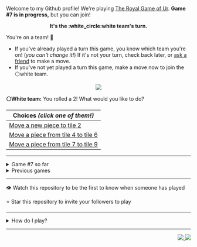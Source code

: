 Welcome to my Github profile!
We're playing
[The Royal Game of Ur](https://en.wikipedia.org/wiki/Royal_Game_of_Ur).
**Game #7 is in progress,** but you can join!

<p align="center">
  <b>It's the
  :white_circle:white
  team's turn.</b>
</p>

You're on a team! :wave:

* If you've already played a turn this game, you know which team you're on!
(_you can't change it!_)
If it's not your turn, check back later, or
[ask a
friend](https://twitter.com/share?text=I'm+playing+The+Royal+Game+of+Ur+on+a+GitHub+profile.+Take+your+turn+at+https://github.com/rossjrw/rossjrw+%23RoyalGameOfUr+%23github)
to make a move.
* If you've not yet played a turn this game, make a move now to join the
:white_circle:white
team.

<p align="center"><img src="https://raw.githubusercontent.com/rossjrw/rossjrw/play/games/current/board.1130.svg"></p>

  **:white_circle:White team:**
  You rolled a 2!
What would you like to do?

| Choices *(click one of them!)* |
| --- |
  | [Move a new piece to tile 2    ](https://github.com/rossjrw/rossjrw/issues/new?title=ur-move-2%400-0&amp;body=Press+Submit%21+You+don%27t+need+to+edit+this+text+or+do+anything+else.%0D%0A%0D%0ABe+aware+that+your+move+can+take+a+minute+or+two+to+process.) |
  | [Move a piece from tile 4 to tile 6    ](https://github.com/rossjrw/rossjrw/issues/new?title=ur-move-2%404-0&amp;body=Press+Submit%21+You+don%27t+need+to+edit+this+text+or+do+anything+else.%0D%0A%0D%0ABe+aware+that+your+move+can+take+a+minute+or+two+to+process.) |
  | [Move a piece from tile 7 to tile 9    ](https://github.com/rossjrw/rossjrw/issues/new?title=ur-move-2%407-0&amp;body=Press+Submit%21+You+don%27t+need+to+edit+this+text+or+do+anything+else.%0D%0A%0D%0ABe+aware+that+your+move+can+take+a+minute+or+two+to+process.) |

-----

<details><summary>Game #7 so far</summary>

## Who's on each team?

<table>
    <thead>
      <tr><th colspan=2>Players in this game</th></tr>
    </thead>
    <tbody>
      <tr>
        <td align="right"><b>Black team</b> :black_circle:</td>
        <td>:white_circle: <b> White team</b></td>
      </tr>
      <tr align="center">
        <td><b><a href="https://github.com/PkmnQ">@PkmnQ</a></b> (13)<br><b><a href="https://github.com/kallyas">@kallyas</a></b> (11)<br><b><a href="https://github.com/Tijil2111">@Tijil2111</a></b> (3)<br><b><a href="https://github.com/shpatrickguo">@shpatrickguo</a></b> (3)<br><b><a href="https://github.com/Byron-Inc">@Byron-Inc</a></b> (2)<br><b><a href="https://github.com/homemadestea58">@homemadestea58</a></b> (2)<br><b><a href="https://github.com/jash-desai">@jash-desai</a></b> (2)<br><b><a href="https://github.com/jah-edw">@jah-edw</a></b> (2)<br><b><a href="https://github.com/AyushShahh">@AyushShahh</a></b> (2)<br><b><a href="https://github.com/realicraft">@realicraft</a></b> (1)<br><b><a href="https://github.com/teharsingh">@teharsingh</a></b> (1)<br><b><a href="https://github.com/bloedboemmel">@bloedboemmel</a></b> (1)<br><b><a href="https://github.com/Tr1angular">@Tr1angular</a></b> (1)<br><b><a href="https://github.com/LuciFR1809">@LuciFR1809</a></b> (1)<br><b><a href="https://github.com/akshat-jjain">@akshat-jjain</a></b> (1)<br><b><a href="https://github.com/DM3G4">@DM3G4</a></b> (1)<br><b><a href="https://github.com/hhej">@hhej</a></b> (1)<br><b><a href="https://github.com/devmount">@devmount</a></b> (1)<br><b><a href="https://github.com/aa2006">@aa2006</a></b> (1)<br><b><a href="https://github.com/iamstan13y">@iamstan13y</a></b> (1)</td>
        <td><b><a href="https://github.com/tb148">@tb148</a></b> (37)<br><b><a href="https://github.com/1ethanhansen">@1ethanhansen</a></b> (7)<br><b><a href="https://github.com/rossjrw">@rossjrw</a></b> (2)<br><b><a href="https://github.com/abhishek-singh77">@abhishek-singh77</a></b> (1)<br><b><a href="https://github.com/cadox8">@cadox8</a></b> (1)</td>
      </tr>
    </tbody>
  </table>

## What's happened so far?

| Time | Turn | Event | Issue | Board |
| :---: | :---: | :--- | :---: | :---: |
  | 17th Jul 2021 00:17 | **0** | :white_circle: **[@1ethanhansen](https://github.com/1ethanhansen)** started a new game | [#1025](https://github.com/rossjrw/rossjrw/issues/1025) |  |
  | 17th Jul 2021 00:18 | **1** | :white_circle: **[@1ethanhansen](https://github.com/1ethanhansen)** moved a white piece onto the board to position 1    | [#1026](https://github.com/rossjrw/rossjrw/issues/1026) | [link](https://raw.githubusercontent.com/rossjrw/rossjrw/a2c11063a277bdce8cfa6d193f46ea50861c4d1d/games/current/board.1026.svg) |
  | 17th Jul 2021 00:18 | **2** | :black_circle:  The black team rolled a 0 and their turn was automatically passed | [#1026](https://github.com/rossjrw/rossjrw/issues/1026) | [link](https://raw.githubusercontent.com/rossjrw/rossjrw/11ee80b710ada31deff86dd61b2986f317bdb700/games/current/board.1026.svg) |
  | 17th Jul 2021 00:19 | **3** | :white_circle: **[@1ethanhansen](https://github.com/1ethanhansen)** moved a white piece from position 1 to position 3    | [#1027](https://github.com/rossjrw/rossjrw/issues/1027) |  |
  | 17th Jul 2021 00:31 | **4** | :black_circle: **[@realicraft](https://github.com/realicraft)** moved a black piece onto the board to position 2    | [#1028](https://github.com/rossjrw/rossjrw/issues/1028) | [link](https://raw.githubusercontent.com/rossjrw/rossjrw/4cad9c3a688b19f0ba6363cde476bc8f6462744e/games/current/board.1028.svg) |
  | 17th Jul 2021 00:31 | **5** | :white_circle:  The white team rolled a 0 and their turn was automatically passed | [#1028](https://github.com/rossjrw/rossjrw/issues/1028) | [link](https://raw.githubusercontent.com/rossjrw/rossjrw/ca61406d388d3b2dd8e70fae47d6715169662569/games/current/board.1028.svg) |
  | 17th Jul 2021 01:18 | **6** | :black_circle: **[@Byron-Inc](https://github.com/Byron-Inc)** moved a black piece onto the board to position 3    | [#1029](https://github.com/rossjrw/rossjrw/issues/1029) | [link](https://raw.githubusercontent.com/rossjrw/rossjrw/e7e6f1d50d55471be7a61a84ff12430707c25530/games/current/board.1029.svg) |
  | 19th Jul 2021 23:32 | **7** | :white_circle: **[@1ethanhansen](https://github.com/1ethanhansen)** moved a white piece onto the board to position 2    | [#1030](https://github.com/rossjrw/rossjrw/issues/1030) | [link](https://raw.githubusercontent.com/rossjrw/rossjrw/69030277c9ed703773bdafcfe616cb4ac82aec34/games/current/board.1030.svg) |
  | 21st Jul 2021 00:22 | **8** | :black_circle: **[@teharsingh](https://github.com/teharsingh)** moved a black piece from position 2 to position 4  — claimed a rosette :rosette:  | [#1031](https://github.com/rossjrw/rossjrw/issues/1031) | [link](https://raw.githubusercontent.com/rossjrw/rossjrw/687a22f2f5b607ac729ce23b4df35ad18b6e743f/games/current/board.1031.svg) |
  | 21st Jul 2021 11:12 | **9** | :black_circle: **[@Byron-Inc](https://github.com/Byron-Inc)** moved a black piece from position 4 to position 8  — claimed a rosette :rosette:  | [#1033](https://github.com/rossjrw/rossjrw/issues/1033) | [link](https://raw.githubusercontent.com/rossjrw/rossjrw/ed0902edf531498c74b6e872e987b90f788a8043/games/current/board.1033.svg) |
  | 21st Jul 2021 11:56 | **10** | :black_circle: **[@PkmnQ](https://github.com/PkmnQ)** moved a black piece from position 8 to position 10    | [#1034](https://github.com/rossjrw/rossjrw/issues/1034) | [link](https://raw.githubusercontent.com/rossjrw/rossjrw/09d87fe862a3eaeb98f5a9b8d9be9021b220d9b1/games/current/board.1034.svg) |
  | 22nd Jul 2021 00:36 | **11** | :white_circle: **[@tb148](https://github.com/tb148)** moved a white piece from position 3 to position 6    | [#1035](https://github.com/rossjrw/rossjrw/issues/1035) | [link](https://raw.githubusercontent.com/rossjrw/rossjrw/e1ca22e68e54e83f9bc064b4e98323865ac8e9c0/games/current/board.1035.svg) |
  | 22nd Jul 2021 05:44 | **12** | :black_circle: **[@PkmnQ](https://github.com/PkmnQ)** moved a black piece from position 3 to position 6 — captured a white piece :crossed_swords:   | [#1036](https://github.com/rossjrw/rossjrw/issues/1036) |  |
  | 22nd Jul 2021 07:35 | **13** | :white_circle: **[@tb148](https://github.com/tb148)** moved a white piece onto the board to position 3    | [#1037](https://github.com/rossjrw/rossjrw/issues/1037) | [link](https://raw.githubusercontent.com/rossjrw/rossjrw/38078a5f6cf8f21719cbe593a28372a148edce47/games/current/board.1037.svg) |
  | 22nd Jul 2021 07:35 | **14** | :black_circle:  The black team rolled a 0 and their turn was automatically passed | [#1037](https://github.com/rossjrw/rossjrw/issues/1037) | [link](https://raw.githubusercontent.com/rossjrw/rossjrw/03a36dd19208b5e6d4d0c17283542a5b35716dfd/games/current/board.1037.svg) |
  | 22nd Jul 2021 07:38 | **15** | :white_circle: **[@tb148](https://github.com/tb148)** moved a white piece from position 3 to position 6 — captured a black piece :crossed_swords:   | [#1038](https://github.com/rossjrw/rossjrw/issues/1038) | [link](https://raw.githubusercontent.com/rossjrw/rossjrw/3fe64f6fec3d5402f5d57539696f8936b77a14d6/games/current/board.1038.svg) |
  | 22nd Jul 2021 09:25 | **16** | :black_circle: **[@homemadestea58](https://github.com/homemadestea58)** moved a black piece onto the board to position 3    | [#1039](https://github.com/rossjrw/rossjrw/issues/1039) | [link](https://raw.githubusercontent.com/rossjrw/rossjrw/fe0e89cf0173ce2c3a010242e7c3e2d59f04c169/games/current/board.1039.svg) |
  | 22nd Jul 2021 19:24 | **17** | :white_circle: **[@1ethanhansen](https://github.com/1ethanhansen)** moved a white piece from position 6 to position 8  — claimed a rosette :rosette:  | [#1041](https://github.com/rossjrw/rossjrw/issues/1041) | [link](https://raw.githubusercontent.com/rossjrw/rossjrw/61278c53255401f87f4e1d00d1e417d84ffb7e0e/games/current/board.1041.svg) |
  | 22nd Jul 2021 19:25 | **18** | :white_circle: **[@1ethanhansen](https://github.com/1ethanhansen)** moved a white piece from position 8 to position 10 — captured a black piece :crossed_swords:   | [#1042](https://github.com/rossjrw/rossjrw/issues/1042) | [link](https://raw.githubusercontent.com/rossjrw/rossjrw/17efab73e464dac21619ef562cd8a8d399eb23a2/games/current/board.1042.svg) |
  | 23rd Jul 2021 04:39 | **19** | :black_circle: **[@Tijil2111](https://github.com/Tijil2111)** moved a black piece from position 3 to position 5    | [#1043](https://github.com/rossjrw/rossjrw/issues/1043) |  |
  | 24th Jul 2021 01:14 | **20** | :white_circle: **[@tb148](https://github.com/tb148)** moved a white piece from position 2 to position 4  — claimed a rosette :rosette:  | [#1044](https://github.com/rossjrw/rossjrw/issues/1044) | [link](https://raw.githubusercontent.com/rossjrw/rossjrw/3492191fc13c12c3c707c508619187ea3402f8f9/games/current/board.1044.svg) |
  | 24th Jul 2021 01:14 | **21** | :white_circle:  The white team rolled a 0 and their turn was automatically passed | [#1044](https://github.com/rossjrw/rossjrw/issues/1044) | [link](https://raw.githubusercontent.com/rossjrw/rossjrw/c75da579c23c7dab3f02c663aa6e6f9366476ae5/games/current/board.1044.svg) |
  | 24th Jul 2021 01:17 | **22** | :black_circle: **[@shpatrickguo](https://github.com/shpatrickguo)** moved a black piece from position 5 to position 7    | [#1045](https://github.com/rossjrw/rossjrw/issues/1045) |  |
  | 24th Jul 2021 01:20 | **23** | :white_circle: **[@tb148](https://github.com/tb148)** moved a white piece from position 10 to position 12    | [#1046](https://github.com/rossjrw/rossjrw/issues/1046) | [link](https://raw.githubusercontent.com/rossjrw/rossjrw/f779ae1c77fb1064fa202a80e1523ecd1fcad11a/games/current/board.1046.svg) |
  | 24th Jul 2021 01:20 | **24** | :black_circle:  The black team rolled a 0 and their turn was automatically passed | [#1046](https://github.com/rossjrw/rossjrw/issues/1046) | [link](https://raw.githubusercontent.com/rossjrw/rossjrw/a65a8be2199cff0c84d75c8941d5d33919c53dc7/games/current/board.1046.svg) |
  | 24th Jul 2021 01:20 | **25** | :white_circle: **[@tb148](https://github.com/tb148)** moved a white piece from position 12 to position 14  — claimed a rosette :rosette:  | [#1047](https://github.com/rossjrw/rossjrw/issues/1047) | [link](https://raw.githubusercontent.com/rossjrw/rossjrw/2187de422f585f2063bfbd533e49909754d7b881/games/current/board.1047.svg) |
  | 24th Jul 2021 01:21 | **26** | :white_circle: **[@tb148](https://github.com/tb148)** moved a white piece from position 4 to position 6    | [#1048](https://github.com/rossjrw/rossjrw/issues/1048) | [link](https://raw.githubusercontent.com/rossjrw/rossjrw/c7eb3af18c65a3d61775c65b8e862b1779a516ae/games/current/board.1048.svg) |
  | 24th Jul 2021 01:35 | **27** | :black_circle: **[@homemadestea58](https://github.com/homemadestea58)** moved a black piece from position 7 to position 10    | [#1049](https://github.com/rossjrw/rossjrw/issues/1049) | [link](https://raw.githubusercontent.com/rossjrw/rossjrw/1fbd5971436fe91b5a769c5cede64d7e03eec71b/games/current/board.1049.svg) |
  | 24th Jul 2021 01:43 | **28** | :white_circle: **[@tb148](https://github.com/tb148)** moved a white piece from position 6 to position 9    | [#1050](https://github.com/rossjrw/rossjrw/issues/1050) | [link](https://raw.githubusercontent.com/rossjrw/rossjrw/057d9f90c836add45f6a5c186b08e770f5644b8e/games/current/board.1050.svg) |
  | 24th Jul 2021 04:37 | **29** | :black_circle: **[@PkmnQ](https://github.com/PkmnQ)** moved a black piece onto the board to position 1    | [#1051](https://github.com/rossjrw/rossjrw/issues/1051) | [link](https://raw.githubusercontent.com/rossjrw/rossjrw/67750b978e4717554a2d9beb01f3c82f886d603a/games/current/board.1051.svg) |
  | 24th Jul 2021 08:01 | **30** | :white_circle: **[@tb148](https://github.com/tb148)** ascended a white piece from position 14 :rocket:    | [#1052](https://github.com/rossjrw/rossjrw/issues/1052) | [link](https://raw.githubusercontent.com/rossjrw/rossjrw/938151b44ce848dca4cf7f99e5bc8941fd392220/games/current/board.1052.svg) |
  | 24th Jul 2021 08:18 | **31** | :black_circle: **[@PkmnQ](https://github.com/PkmnQ)** moved a black piece from position 1 to position 2    | [#1053](https://github.com/rossjrw/rossjrw/issues/1053) | [link](https://raw.githubusercontent.com/rossjrw/rossjrw/a6cf63e9ecf7231c123849da6d6dd5cb07c3965e/games/current/board.1053.svg) |
  | 24th Jul 2021 08:47 | **32** | :white_circle: **[@tb148](https://github.com/tb148)** moved a white piece onto the board to position 2    | [#1054](https://github.com/rossjrw/rossjrw/issues/1054) | [link](https://raw.githubusercontent.com/rossjrw/rossjrw/d865ed46e070507a23f596f5372d3e950e023ce6/games/current/board.1054.svg) |
  | 24th Jul 2021 09:14 | **33** | :black_circle: **[@PkmnQ](https://github.com/PkmnQ)** moved a black piece from position 2 to position 4  — claimed a rosette :rosette:  | [#1055](https://github.com/rossjrw/rossjrw/issues/1055) | [link](https://raw.githubusercontent.com/rossjrw/rossjrw/41805312ececa958f68209734931e300a0b077e8/games/current/board.1055.svg) |
  | 24th Jul 2021 09:15 | **34** | :black_circle: **[@PkmnQ](https://github.com/PkmnQ)** moved a black piece from position 10 to position 12    | [#1056](https://github.com/rossjrw/rossjrw/issues/1056) | [link](https://raw.githubusercontent.com/rossjrw/rossjrw/fcd21f9f3b8bfda531fae3b6e672f2382989a215/games/current/board.1056.svg) |
  | 25th Jul 2021 02:14 | **35** | :white_circle: **[@tb148](https://github.com/tb148)** moved a white piece from position 9 to position 10    | [#1058](https://github.com/rossjrw/rossjrw/issues/1058) | [link](https://raw.githubusercontent.com/rossjrw/rossjrw/316b5d734e365144a2cacec555cb1088e4ea9868/games/current/board.1058.svg) |
  | 25th Jul 2021 04:43 | **36** | :black_circle: **[@PkmnQ](https://github.com/PkmnQ)** moved a black piece from position 4 to position 8  — claimed a rosette :rosette:  | [#1059](https://github.com/rossjrw/rossjrw/issues/1059) | [link](https://raw.githubusercontent.com/rossjrw/rossjrw/f9146b5f1ce483045ad475e6d2132757c274fc8f/games/current/board.1059.svg) |
  | 25th Jul 2021 04:44 | **37** | :black_circle: **[@PkmnQ](https://github.com/PkmnQ)** moved a black piece from position 8 to position 10 — captured a white piece :crossed_swords:   | [#1060](https://github.com/rossjrw/rossjrw/issues/1060) | [link](https://raw.githubusercontent.com/rossjrw/rossjrw/9341d66ddca08a7d37402399bd442eb2b8bd5d4e/games/current/board.1060.svg) |
  | 25th Jul 2021 10:28 | **38** | :white_circle: **[@tb148](https://github.com/tb148)** moved a white piece from position 2 to position 3    | [#1061](https://github.com/rossjrw/rossjrw/issues/1061) | [link](https://raw.githubusercontent.com/rossjrw/rossjrw/3604ba8d5bd62615d33a8c5abdeddcc3ce3c0b42/games/current/board.1061.svg) |
  | 25th Jul 2021 13:12 | **39** | :black_circle: **[@PkmnQ](https://github.com/PkmnQ)** ascended a black piece from position 12 :rocket:    | [#1062](https://github.com/rossjrw/rossjrw/issues/1062) | [link](https://raw.githubusercontent.com/rossjrw/rossjrw/49d5144ff7333a192aa669edacdc18e786b1b6e5/games/current/board.1062.svg) |
  | 26th Jul 2021 08:07 | **40** | :white_circle: **[@tb148](https://github.com/tb148)** moved a white piece from position 3 to position 6    | [#1063](https://github.com/rossjrw/rossjrw/issues/1063) | [link](https://raw.githubusercontent.com/rossjrw/rossjrw/e82a2acccc77684b71d1267eaafc7ac500ab17a9/games/current/board.1063.svg) |
  | 28th Jul 2021 17:44 | **41** | :black_circle: **[@bloedboemmel](https://github.com/bloedboemmel)** moved a black piece onto the board to position 1    | [#1064](https://github.com/rossjrw/rossjrw/issues/1064) | [link](https://raw.githubusercontent.com/rossjrw/rossjrw/f4b9570ae2c5639f832b06e3c8ed94236fa3a9ba/games/current/board.1064.svg) |
  | 28th Jul 2021 17:47 | **42** | :white_circle: **[@1ethanhansen](https://github.com/1ethanhansen)** moved a white piece onto the board to position 1    | [#1065](https://github.com/rossjrw/rossjrw/issues/1065) | [link](https://raw.githubusercontent.com/rossjrw/rossjrw/6526d5bd4eecb1f53e41195833afff4f940f41ac/games/current/board.1065.svg) |
  | 29th Jul 2021 09:06 | **43** | :black_circle: **[@Tijil2111](https://github.com/Tijil2111)** moved a black piece from position 10 to position 11    | [#1066](https://github.com/rossjrw/rossjrw/issues/1066) | [link](https://raw.githubusercontent.com/rossjrw/rossjrw/768f0ec36a736eee2bccad653099cf30b04130f3/games/current/board.1066.svg) |
  | 29th Jul 2021 09:07 | **44** | :white_circle: **[@tb148](https://github.com/tb148)** moved a white piece from position 6 to position 7    | [#1067](https://github.com/rossjrw/rossjrw/issues/1067) | [link](https://raw.githubusercontent.com/rossjrw/rossjrw/f1996bb21d440850d605103ee293ca613c7bb15b/games/current/board.1067.svg) |
  | 30th Jul 2021 09:06 | **45** | :black_circle: **[@jash-desai](https://github.com/jash-desai)** moved a black piece from position 1 to position 2    | [#1068](https://github.com/rossjrw/rossjrw/issues/1068) | [link](https://raw.githubusercontent.com/rossjrw/rossjrw/666ad809ede40373bd96585c62623658db13c663/games/current/board.1068.svg) |
  | 2nd Aug 2021 05:34 | **46** | :white_circle: **[@tb148](https://github.com/tb148)** moved a white piece from position 7 to position 9    | [#1069](https://github.com/rossjrw/rossjrw/issues/1069) | [link](https://raw.githubusercontent.com/rossjrw/rossjrw/d15b9d1eb0fb5ab67264c5adbd9347468a180bdd/games/current/board.1069.svg) |
  | 2nd Aug 2021 06:40 | **47** | :black_circle: **[@Tijil2111](https://github.com/Tijil2111)** moved a black piece from position 2 to position 3    | [#1070](https://github.com/rossjrw/rossjrw/issues/1070) | [link](https://raw.githubusercontent.com/rossjrw/rossjrw/b430d20fd9d4d812bb074f941d3616e32400ab9b/games/current/board.1070.svg) |
  | 2nd Aug 2021 09:48 | **48** | :white_circle: **[@tb148](https://github.com/tb148)** moved a white piece from position 9 to position 11 — captured a black piece :crossed_swords:   | [#1071](https://github.com/rossjrw/rossjrw/issues/1071) | [link](https://raw.githubusercontent.com/rossjrw/rossjrw/786491b5dcd699ab94b444c38a4ab429aae136d7/games/current/board.1071.svg) |
  | 2nd Aug 2021 10:37 | **49** | :black_circle: **[@jash-desai](https://github.com/jash-desai)** moved a black piece onto the board to position 2    | [#1072](https://github.com/rossjrw/rossjrw/issues/1072) | [link](https://raw.githubusercontent.com/rossjrw/rossjrw/e5665a6108724bb14fbbfaa25c74ed38bbf2932c/games/current/board.1072.svg) |
  | 3rd Aug 2021 12:01 | **50** | :white_circle: **[@tb148](https://github.com/tb148)** moved a white piece from position 11 to position 12    | [#1073](https://github.com/rossjrw/rossjrw/issues/1073) | [link](https://raw.githubusercontent.com/rossjrw/rossjrw/75cb64632df3b29a38ffa1da7ff786751f5d40d0/games/current/board.1073.svg) |
  | 4th Aug 2021 00:48 | **51** | :black_circle: **[@Tr1angular](https://github.com/Tr1angular)** moved a black piece from position 2 to position 4  — claimed a rosette :rosette:  | [#1074](https://github.com/rossjrw/rossjrw/issues/1074) |  |
  | 4th Aug 2021 22:40 | **52** | :black_circle: **[@shpatrickguo](https://github.com/shpatrickguo)** moved a black piece from position 4 to position 5    | [#1075](https://github.com/rossjrw/rossjrw/issues/1075) | [link](https://raw.githubusercontent.com/rossjrw/rossjrw/656141f997a6a7b3c07b053bee594780c89c40d7/games/current/board.1075.svg) |
  | 4th Aug 2021 22:40 | **53** | :white_circle:  The white team rolled a 0 and their turn was automatically passed | [#1075](https://github.com/rossjrw/rossjrw/issues/1075) | [link](https://raw.githubusercontent.com/rossjrw/rossjrw/3a692396fc3f92e0a349cb47f35a68ddb8b9b9e0/games/current/board.1075.svg) |
  | 5th Aug 2021 08:47 | **54** | :black_circle: **[@LuciFR1809](https://github.com/LuciFR1809)** moved a black piece from position 5 to position 7    | [#1076](https://github.com/rossjrw/rossjrw/issues/1076) | [link](https://raw.githubusercontent.com/rossjrw/rossjrw/16bab572a8110548a5a42307c45dd258fa1baff6/games/current/board.1076.svg) |
  | 5th Aug 2021 11:55 | **55** | :white_circle: **[@tb148](https://github.com/tb148)** moved a white piece from position 12 to position 14  — claimed a rosette :rosette:  | [#1077](https://github.com/rossjrw/rossjrw/issues/1077) | [link](https://raw.githubusercontent.com/rossjrw/rossjrw/9e5aed10c81495aa03b1b8c4cdb4dee4e95a7f35/games/current/board.1077.svg) |
  | 5th Aug 2021 11:56 | **56** | :white_circle: **[@tb148](https://github.com/tb148)** moved a white piece from position 1 to position 3    | [#1078](https://github.com/rossjrw/rossjrw/issues/1078) | [link](https://raw.githubusercontent.com/rossjrw/rossjrw/5bdb958801e74e1076d180b1e20e0e743acc1936/games/current/board.1078.svg) |
  | 6th Aug 2021 07:53 | **57** | :black_circle: **[@jah-edw](https://github.com/jah-edw)** moved a black piece onto the board to position 4  — claimed a rosette :rosette:  | [#1079](https://github.com/rossjrw/rossjrw/issues/1079) | [link](https://raw.githubusercontent.com/rossjrw/rossjrw/b13e8b42887c6b4fe39d6f5420e0bccecf5aef89/games/current/board.1079.svg) |
  | 6th Aug 2021 07:55 | **58** | :black_circle: **[@jah-edw](https://github.com/jah-edw)** moved a black piece from position 7 to position 10    | [#1080](https://github.com/rossjrw/rossjrw/issues/1080) | [link](https://raw.githubusercontent.com/rossjrw/rossjrw/57fd55650a9817588e48511971dad224e129f708/games/current/board.1080.svg) |
  | 7th Aug 2021 07:32 | **59** | :white_circle: **[@tb148](https://github.com/tb148)** moved a white piece onto the board to position 2    | [#1081](https://github.com/rossjrw/rossjrw/issues/1081) | [link](https://raw.githubusercontent.com/rossjrw/rossjrw/4300432bbd73559d1b1f7d305516f41c015b0537/games/current/board.1081.svg) |
  | 7th Aug 2021 16:48 | **60** | :black_circle: **[@akshat-jjain](https://github.com/akshat-jjain)** moved a black piece onto the board to position 1    | [#1082](https://github.com/rossjrw/rossjrw/issues/1082) | [link](https://raw.githubusercontent.com/rossjrw/rossjrw/470f9772b6bb5aa3476db8c4c304f245e7ecead4/games/current/board.1082.svg) |
  | 8th Aug 2021 06:25 | **61** | :white_circle: **[@tb148](https://github.com/tb148)** moved a white piece from position 2 to position 4  — claimed a rosette :rosette:  | [#1083](https://github.com/rossjrw/rossjrw/issues/1083) | [link](https://raw.githubusercontent.com/rossjrw/rossjrw/e0eb35ea69c7a05aa94973fe06e5359af998fd25/games/current/board.1083.svg) |
  | 8th Aug 2021 06:26 | **62** | :white_circle: **[@tb148](https://github.com/tb148)** moved a white piece onto the board to position 2    | [#1084](https://github.com/rossjrw/rossjrw/issues/1084) | [link](https://raw.githubusercontent.com/rossjrw/rossjrw/5d43f763a9016ea2ad1e62ec9d452fd3b5679c57/games/current/board.1084.svg) |
  | 8th Aug 2021 19:14 | **63** | :black_circle: **[@shpatrickguo](https://github.com/shpatrickguo)** moved a black piece from position 10 to position 11    | [#1085](https://github.com/rossjrw/rossjrw/issues/1085) | [link](https://raw.githubusercontent.com/rossjrw/rossjrw/ab0e96383ed0af5bef1a126f9423d5828c8f9171/games/current/board.1085.svg) |
  | 10th Aug 2021 14:26 | **64** | :white_circle: **[@rossjrw](https://github.com/rossjrw)** moved a white piece from position 4 to position 6    | [#1086](https://github.com/rossjrw/rossjrw/issues/1086) | [link](https://raw.githubusercontent.com/rossjrw/rossjrw/e26cbeee07fbb17efe57a8c0ec72a9b627969712/games/current/board.1086.svg) |
  | 15th Aug 2021 05:18 | **65** | :black_circle: **[@DM3G4](https://github.com/DM3G4)** moved a black piece from position 11 to position 12    | [#1087](https://github.com/rossjrw/rossjrw/issues/1087) | [link](https://raw.githubusercontent.com/rossjrw/rossjrw/c096ec916919596325eda07206dd2cc86efdf871/games/current/board.1087.svg) |
  | 15th Aug 2021 17:43 | **66** | :white_circle: **[@abhishek-singh77](https://github.com/abhishek-singh77)** moved a white piece from position 6 to position 8  — claimed a rosette :rosette:  | [#1088](https://github.com/rossjrw/rossjrw/issues/1088) | [link](https://raw.githubusercontent.com/rossjrw/rossjrw/0571364e16b73a114fa70ad0a4c786c71937e67f/games/current/board.1088.svg) |
  | 18th Aug 2021 11:35 | **67** | :white_circle: **[@tb148](https://github.com/tb148)** ascended a white piece from position 14 :rocket:    | [#1089](https://github.com/rossjrw/rossjrw/issues/1089) | [link](https://raw.githubusercontent.com/rossjrw/rossjrw/6d4bc0acec8136cd38ce31edfcb26ab65bc8006f/games/current/board.1089.svg) |
  | 18th Aug 2021 15:02 | **68** | :black_circle: **[@hhej](https://github.com/hhej)** ascended a black piece from position 12 :rocket:    | [#1090](https://github.com/rossjrw/rossjrw/issues/1090) | [link](https://raw.githubusercontent.com/rossjrw/rossjrw/b5827529f6caca378d26ccd8a6b4cecbaffda136/games/current/board.1090.svg) |
  | 19th Aug 2021 09:27 | **69** | :white_circle: **[@tb148](https://github.com/tb148)** moved a white piece from position 8 to position 11    | [#1091](https://github.com/rossjrw/rossjrw/issues/1091) | [link](https://raw.githubusercontent.com/rossjrw/rossjrw/8fb9666af8bfa599ddf06c3bfa0d79df15da296f/games/current/board.1091.svg) |
  | 19th Aug 2021 12:14 | **70** | :black_circle: **[@devmount](https://github.com/devmount)** moved a black piece from position 4 to position 7    | [#1092](https://github.com/rossjrw/rossjrw/issues/1092) | [link](https://raw.githubusercontent.com/rossjrw/rossjrw/04a63857613f23cc8525f62e39a30ae1b2515fd3/games/current/board.1092.svg) |
  | 19th Aug 2021 18:20 | **71** | :white_circle: **[@cadox8](https://github.com/cadox8)** moved a white piece from position 2 to position 4  — claimed a rosette :rosette:  | [#1093](https://github.com/rossjrw/rossjrw/issues/1093) | [link](https://raw.githubusercontent.com/rossjrw/rossjrw/4fc971d2d66338193a251c41307fc3ad5b56d45e/games/current/board.1093.svg) |
  | 20th Aug 2021 09:20 | **72** | :white_circle: **[@rossjrw](https://github.com/rossjrw)** moved a white piece from position 11 to position 14  — claimed a rosette :rosette:  | [#1095](https://github.com/rossjrw/rossjrw/issues/1095) | [link](https://raw.githubusercontent.com/rossjrw/rossjrw/c1a0e37bd780280ec5acb7a293921a5d4b3b7cf7/games/current/board.1095.svg) |
  | 22nd Aug 2021 10:27 | **73** | :white_circle: **[@tb148](https://github.com/tb148)** moved a white piece from position 3 to position 7 — captured a black piece :crossed_swords:   | [#1096](https://github.com/rossjrw/rossjrw/issues/1096) | [link](https://raw.githubusercontent.com/rossjrw/rossjrw/d359582a92f9c7932430e7bbffba77207768221a/games/current/board.1096.svg) |
  | 25th Aug 2021 05:53 | **74** | :black_circle: **[@kallyas](https://github.com/kallyas)** moved a black piece from position 3 to position 4  — claimed a rosette :rosette:  | [#1097](https://github.com/rossjrw/rossjrw/issues/1097) | [link](https://raw.githubusercontent.com/rossjrw/rossjrw/b86359ca3d701acc6100309279027638e184e36e/games/current/board.1097.svg) |
  | 25th Aug 2021 09:42 | **75** | :black_circle: **[@kallyas](https://github.com/kallyas)** moved a black piece from position 4 to position 7 — captured a white piece :crossed_swords:   | [#1098](https://github.com/rossjrw/rossjrw/issues/1098) | [link](https://raw.githubusercontent.com/rossjrw/rossjrw/46c0f109799128a4b2a02be6980d1a133d52bef7/games/current/board.1098.svg) |
  | 26th Aug 2021 02:25 | **76** | :white_circle: **[@tb148](https://github.com/tb148)** moved a white piece from position 4 to position 8  — claimed a rosette :rosette:  | [#1099](https://github.com/rossjrw/rossjrw/issues/1099) | [link](https://raw.githubusercontent.com/rossjrw/rossjrw/b9cf18b52d430564f533d6b595718ad57c924945/games/current/board.1099.svg) |
  | 26th Aug 2021 02:26 | **77** | :white_circle: **[@tb148](https://github.com/tb148)** moved a white piece onto the board to position 4  — claimed a rosette :rosette:  | [#1100](https://github.com/rossjrw/rossjrw/issues/1100) | [link](https://raw.githubusercontent.com/rossjrw/rossjrw/fa8f2c725f2a981854811389dcb5084f2e494683/games/current/board.1100.svg) |
  | 26th Aug 2021 02:31 | **78** | :white_circle: **[@tb148](https://github.com/tb148)** moved a white piece from position 8 to position 10    | [#1101](https://github.com/rossjrw/rossjrw/issues/1101) | [link](https://raw.githubusercontent.com/rossjrw/rossjrw/70e9df36857374b7ae7bc240fd171cc9ac556ee7/games/current/board.1101.svg) |
  | 26th Aug 2021 04:41 | **79** | :black_circle: **[@PkmnQ](https://github.com/PkmnQ)** moved a black piece from position 7 to position 9    | [#1102](https://github.com/rossjrw/rossjrw/issues/1102) | [link](https://raw.githubusercontent.com/rossjrw/rossjrw/e73a84cc2646131cf07002231009db41455e5988/games/current/board.1102.svg) |
  | 26th Aug 2021 04:43 | **80** | :white_circle: **[@tb148](https://github.com/tb148)** moved a white piece from position 10 to position 13    | [#1103](https://github.com/rossjrw/rossjrw/issues/1103) |  |
  | 26th Aug 2021 08:08 | **81** | :black_circle: **[@AyushShahh](https://github.com/AyushShahh)** moved a black piece from position 9 to position 11    | [#1104](https://github.com/rossjrw/rossjrw/issues/1104) | [link](https://raw.githubusercontent.com/rossjrw/rossjrw/14d55417cf3ae4e14519b790c1e7524f48b640ad/games/current/board.1104.svg) |
  | 26th Aug 2021 08:08 | **82** | :white_circle:  The white team rolled a 0 and their turn was automatically passed | [#1104](https://github.com/rossjrw/rossjrw/issues/1104) | [link](https://raw.githubusercontent.com/rossjrw/rossjrw/6a459850aae2e166d552a044d3f094119edda737/games/current/board.1104.svg) |
  | 26th Aug 2021 08:09 | **83** | :black_circle: **[@AyushShahh](https://github.com/AyushShahh)** moved a black piece from position 11 to position 12    | [#1105](https://github.com/rossjrw/rossjrw/issues/1105) | [link](https://raw.githubusercontent.com/rossjrw/rossjrw/6caa1ff1f1a46e29b8981fe688992765a09e3db1/games/current/board.1105.svg) |
  | 27th Aug 2021 00:21 | **84** | :white_circle: **[@tb148](https://github.com/tb148)** ascended a white piece from position 13 :rocket:    | [#1107](https://github.com/rossjrw/rossjrw/issues/1107) | [link](https://raw.githubusercontent.com/rossjrw/rossjrw/deae3849c2a2f84be6469c8466bd86bf0377e9ae/games/current/board.1107.svg) |
  | 27th Aug 2021 13:02 | **85** | :black_circle: **[@PkmnQ](https://github.com/PkmnQ)** moved a black piece onto the board to position 4  — claimed a rosette :rosette:  | [#1108](https://github.com/rossjrw/rossjrw/issues/1108) | [link](https://raw.githubusercontent.com/rossjrw/rossjrw/239f1416c73b8f1877910c06444edf1a66816ee8/games/current/board.1108.svg) |
  | 27th Aug 2021 13:03 | **86** | :black_circle: **[@PkmnQ](https://github.com/PkmnQ)** moved a black piece from position 12 to position 14  — claimed a rosette :rosette:  | [#1109](https://github.com/rossjrw/rossjrw/issues/1109) | [link](https://raw.githubusercontent.com/rossjrw/rossjrw/5ecd5b4790e26fffaefad54af7c18a50a852799b/games/current/board.1109.svg) |
  | 27th Aug 2021 13:04 | **87** | :black_circle: **[@PkmnQ](https://github.com/PkmnQ)** moved a black piece from position 4 to position 6    | [#1110](https://github.com/rossjrw/rossjrw/issues/1110) | [link](https://raw.githubusercontent.com/rossjrw/rossjrw/97edb2d9d4ed81a28edc8b05b4ecc567e5121bb5/games/current/board.1110.svg) |
  | 27th Aug 2021 13:16 | **88** | :white_circle: **[@tb148](https://github.com/tb148)** ascended a white piece from position 14 :rocket:    | [#1111](https://github.com/rossjrw/rossjrw/issues/1111) | [link](https://raw.githubusercontent.com/rossjrw/rossjrw/294f2dde954cf5fe19e30b316109d7477b1f52ce/games/current/board.1111.svg) |
  | 28th Aug 2021 16:35 | **89** | :black_circle: **[@aa2006](https://github.com/aa2006)** ascended a black piece from position 14 :rocket:    | [#1112](https://github.com/rossjrw/rossjrw/issues/1112) | [link](https://raw.githubusercontent.com/rossjrw/rossjrw/9308f24114c6ea9844ada2d103f48c968136f80c/games/current/board.1112.svg) |
  | 29th Aug 2021 00:32 | **90** | :white_circle: **[@tb148](https://github.com/tb148)** moved a white piece from position 4 to position 5    | [#1113](https://github.com/rossjrw/rossjrw/issues/1113) | [link](https://raw.githubusercontent.com/rossjrw/rossjrw/58c6839eb7c99753fd67aefd6f0cc8fdad047378/games/current/board.1113.svg) |
  | 29th Aug 2021 19:48 | **91** | :black_circle: **[@kallyas](https://github.com/kallyas)** moved a black piece from position 1 to position 4  — claimed a rosette :rosette:  | [#1114](https://github.com/rossjrw/rossjrw/issues/1114) | [link](https://raw.githubusercontent.com/rossjrw/rossjrw/c5118cdced3c427d0792d71eb25f8c6515432d11/games/current/board.1114.svg) |
  | 29th Aug 2021 19:56 | **92** | :black_circle: **[@kallyas](https://github.com/kallyas)** moved a black piece from position 4 to position 5 — captured a white piece :crossed_swords:   | [#1115](https://github.com/rossjrw/rossjrw/issues/1115) | [link](https://raw.githubusercontent.com/rossjrw/rossjrw/fae3e81a6b26250aa8a3308d1d15f0bad54f8ae6/games/current/board.1115.svg) |
  | 30th Aug 2021 03:51 | **93** | :white_circle: **[@tb148](https://github.com/tb148)** moved a white piece onto the board to position 2    | [#1116](https://github.com/rossjrw/rossjrw/issues/1116) | [link](https://raw.githubusercontent.com/rossjrw/rossjrw/efdfd99d85f891a59bf9565ea5d6077dd2cd30a6/games/current/board.1116.svg) |
  | 30th Aug 2021 12:11 | **94** | :black_circle: **[@kallyas](https://github.com/kallyas)** moved a black piece from position 6 to position 8  — claimed a rosette :rosette:  | [#1117](https://github.com/rossjrw/rossjrw/issues/1117) | [link](https://raw.githubusercontent.com/rossjrw/rossjrw/08edfe38a1ac1963e6dd55e6a25923dddc9c102f/games/current/board.1117.svg) |
  | 30th Aug 2021 12:13 | **95** | :black_circle: **[@kallyas](https://github.com/kallyas)** moved a black piece from position 8 to position 10    | [#1118](https://github.com/rossjrw/rossjrw/issues/1118) | [link](https://raw.githubusercontent.com/rossjrw/rossjrw/6e7620a2ad4bfb4c0a674f791731c8727fe11554/games/current/board.1118.svg) |
  | 30th Aug 2021 14:19 | **96** | :white_circle: **[@tb148](https://github.com/tb148)** moved a white piece from position 2 to position 4  — claimed a rosette :rosette:  | [#1120](https://github.com/rossjrw/rossjrw/issues/1120) | [link](https://raw.githubusercontent.com/rossjrw/rossjrw/a0c307bdd686c453c6604c7c710a04635587e881/games/current/board.1120.svg) |
  | 30th Aug 2021 14:19 | **97** | :white_circle: **[@tb148](https://github.com/tb148)** moved a white piece from position 4 to position 5 — captured a black piece :crossed_swords:   | [#1121](https://github.com/rossjrw/rossjrw/issues/1121) | [link](https://raw.githubusercontent.com/rossjrw/rossjrw/bfc61e74ace5333caf263667f170771d9621362c/games/current/board.1121.svg) |
  | 3rd Sep 2021 18:33 | **98** | :black_circle: **[@kallyas](https://github.com/kallyas)** moved a black piece from position 10 to position 14  — claimed a rosette :rosette:  | [#1122](https://github.com/rossjrw/rossjrw/issues/1122) | [link](https://raw.githubusercontent.com/rossjrw/rossjrw/6cd87d5948c5837c146cfcd3b41ede70280b186a/games/current/board.1122.svg) |
  | 4th Sep 2021 11:15 | **99** | :black_circle: **[@kallyas](https://github.com/kallyas)** moved a black piece onto the board to position 2    | [#1124](https://github.com/rossjrw/rossjrw/issues/1124) | [link](https://raw.githubusercontent.com/rossjrw/rossjrw/4d147aab9b21d76fefe97701fe37ad8feb85ed8f/games/current/board.1124.svg) |
  | 5th Sep 2021 02:58 | **100** | :white_circle: **[@tb148](https://github.com/tb148)** moved a white piece onto the board to position 4  — claimed a rosette :rosette:  | [#1125](https://github.com/rossjrw/rossjrw/issues/1125) | [link](https://raw.githubusercontent.com/rossjrw/rossjrw/8be009efda776db5d77065cd96d1257dd8a85d2a/games/current/board.1125.svg) |
  | 5th Sep 2021 03:09 | **101** | :white_circle: **[@tb148](https://github.com/tb148)** moved a white piece from position 5 to position 7    | [#1126](https://github.com/rossjrw/rossjrw/issues/1126) |  |
  | 5th Sep 2021 14:29 | **102** | :black_circle: **[@kallyas](https://github.com/kallyas)** ascended a black piece from position 14 :rocket:    | [#1127](https://github.com/rossjrw/rossjrw/issues/1127) | [link](https://raw.githubusercontent.com/rossjrw/rossjrw/05567eb2215a60880b80dfd5a1a7ec33a8c225e2/games/current/board.1127.svg) |
  | 5th Sep 2021 14:29 | **103** | :white_circle:  The white team rolled a 0 and their turn was automatically passed | [#1127](https://github.com/rossjrw/rossjrw/issues/1127) | [link](https://raw.githubusercontent.com/rossjrw/rossjrw/049315a2925c8761cb5fb8c64f332779b187035a/games/current/board.1127.svg) |
  | 5th Sep 2021 16:46 | **104** | :black_circle: **[@kallyas](https://github.com/kallyas)** moved a black piece from position 2 to position 4  — claimed a rosette :rosette:  | [#1128](https://github.com/rossjrw/rossjrw/issues/1128) | [link](https://raw.githubusercontent.com/rossjrw/rossjrw/4cf8052b1e88a7fa4d2a2b3b3261d4cfd6504436/games/current/board.1128.svg) |
  | 11th Sep 2021 19:21 | **105** | :black_circle: **[@iamstan13y](https://github.com/iamstan13y)** moved a black piece from position 4 to position 8  — claimed a rosette :rosette:  | [#1129](https://github.com/rossjrw/rossjrw/issues/1129) | [link](https://raw.githubusercontent.com/rossjrw/rossjrw/5f374db8edeccfbc322c65caf8758e6a43e08edc/games/current/board.1129.svg) |
  | 13th Sep 2021 16:23 | **106** | :black_circle: **[@kallyas](https://github.com/kallyas)** moved a black piece from position 8 to position 11    | [#1130](https://github.com/rossjrw/rossjrw/issues/1130) |  |

</details>

<details><summary>Previous games</summary>

## Previous games

1. A game was started on 30th Jul 2020 by **[@rossjrw](https://github.com/rossjrw)** and ended on 4th Dec 2020. 
   * The :white_circle:white team won. 
   * 64 players played 166 moves across 4 months and 5 days. 
   * The :black_circle:black team captured 9 white pieces and claimed 12 rosettes. 
   * The :white_circle:white team captured 10 black pieces and claimed 18 rosettes. 
   * The MVP of the winning team was **[@1ethanhansen](https://github.com/1ethanhansen)**, who played 48 moves. 
   * The winning move was made by **[@qbtl](https://github.com/qbtl)** ([#269](https://github.com/rossjrw/rossjrw/issues/269)).
1. A game was started on 4th Dec 2020 by **[@1ethanhansen](https://github.com/1ethanhansen)** and ended on 11th Jan 2021. 
   * The :black_circle:black team won. 
   * 27 players played 145 moves across 1 month and 1 week. 
   * The :black_circle:black team captured 7 white pieces and claimed 16 rosettes. 
   * The :white_circle:white team captured 6 black pieces and claimed 14 rosettes. 
   * The MVP of the winning team was **[@shpatrickguo](https://github.com/shpatrickguo)**, who played 26 moves. 
   * The winning move was made by **[@shpatrickguo](https://github.com/shpatrickguo)** ([#424](https://github.com/rossjrw/rossjrw/issues/424)).
1. A game was started on 11th Jan 2021 by **[@BaptisteMartinet](https://github.com/BaptisteMartinet)** and ended on 11th Feb 2021. 
   * The :white_circle:white team won. 
   * 17 players played 118 moves across 1 month and 12 hours. 
   * The :black_circle:black team captured 2 white pieces and claimed 11 rosettes. 
   * The :white_circle:white team captured 8 black pieces and claimed 14 rosettes. 
   * The MVP of the winning team was **[@1ethanhansen](https://github.com/1ethanhansen)**, who played 45 moves. 
   * The winning move was made by **[@1ethanhansen](https://github.com/1ethanhansen)** ([#535](https://github.com/rossjrw/rossjrw/issues/535)).
1. A game was started on 11th Feb 2021 by **[@1ethanhansen](https://github.com/1ethanhansen)** and ended on 5th Mar 2021. 
   * The :white_circle:white team won. 
   * 17 players played 175 moves across 3 weeks and 22 hours. 
   * The :black_circle:black team captured 12 white pieces and claimed 17 rosettes. 
   * The :white_circle:white team captured 13 black pieces and claimed 18 rosettes. 
   * The MVP of the winning team was **[@1ethanhansen](https://github.com/1ethanhansen)**, who played 48 moves. 
   * The winning move was made by **[@1ethanhansen](https://github.com/1ethanhansen)** ([#702](https://github.com/rossjrw/rossjrw/issues/702)).
1. A game was started on 6th Mar 2021 by **[@shpatrickguo](https://github.com/shpatrickguo)** and ended on 10th May 2021. 
   * The :black_circle:black team won. 
   * 42 players played 162 moves across 2 months and 4 days. 
   * The :black_circle:black team captured 12 white pieces and claimed 17 rosettes. 
   * The :white_circle:white team captured 9 black pieces and claimed 19 rosettes. 
   * The MVP of the winning team was **[@shpatrickguo](https://github.com/shpatrickguo)**, who played 22 moves. 
   * The winning move was made by **[@crxssed7](https://github.com/crxssed7)** ([#864](https://github.com/rossjrw/rossjrw/issues/864)).
1. A game was started on 10th May 2021 by **[@HAUDRAUFHAUN](https://github.com/HAUDRAUFHAUN)** and ended on 17th Jul 2021. 
   * The :white_circle:white team won. 
   * 34 players played 167 moves across 2 months and 6 days. 
   * The :black_circle:black team captured 7 white pieces and claimed 14 rosettes. 
   * The :white_circle:white team captured 10 black pieces and claimed 18 rosettes. 
   * The MVP of the winning team was **[@1ethanhansen](https://github.com/1ethanhansen)**, who played 31 moves. 
   * The winning move was made by **[@1ethanhansen](https://github.com/1ethanhansen)** ([#1024](https://github.com/rossjrw/rossjrw/issues/1024)).

</details>

-----

:eye: Watch this repository to be the first to know when someone has played

:star: Star this repository to invite your followers to play

-----

<details><summary>How do I play?</summary>

  It's the :white_circle:white team versus the :black_circle:black team.

  The turn starts by rolling 4 binary dice, which
  results in a number from 0 to 4. The current team gets to move one of their
  pieces by that many tiles.

  All of your pieces start on position 0 (the space just before tile 1). Your
  goal is to get all seven of them off the board by moving them onto position
  15 (the space just after tile 14). This is called **:rocket:ascending** a
  piece. You also want to prevent your opponent from :rocket:ascending their
  pieces.

  You will move your pieces along the tiles from tile 1 to tile 14. The tiles
  on your side of the board (tiles 1 through 4, 13, and 14) are safe — only
  your pieces can be there. However, the tiles in the middle (tiles 5 through
  12) are unsafe — your opponent's pieces can also be here. If one team's piece
  lands on the same tile as another team's piece, the piece that was landed on
  is **:crossed_swords:captured**! It goes all the way back to position 0.

  If you land on a **:rosette:rosette** (tiles 4, 8, and 14), your team gets to
  take another turn. Also, a piece that is on the :rosette:rosette on tile 8
  *cannot be :crossed_swords:captured*. A piece that's trying to capture it will
  simply bounce off onto tile 9.

  The first team to **:rocket:ascend** all seven of their pieces — that is,
  move them off the board onto position 15 — :crown:wins!

  Watch [Tom Scott play against Irving
  Finkel](https://www.youtube.com/watch?v=WZskjLq040I) in 2017.

  -----

  Playing Ur on my GitHub profile is easy. The dice have already been rolled
  for you — all you have to do is decide what to do with them.

  Anyone can join either team at any time, but once you're in a team, you're
  locked into it until the game ends. You can't play a move when it's the
  other team's turn.

  _([Before 2020-09-19](https://github.com/rossjrw/rossjrw/pull/133), your team
  was determined by your username. This is no longer the case.)_

  There will be a list of links below the board image with each possible move.
  Clicking one of those will take you to a page where you can create an Issue
  in this repository. The fields will already be filled in and all you have to
  do is click Submit.

  It will take a moment for Github Actions to acknowledge your move, but once
  it does, you'll see it react with the 'eyes' emoji (:eyes:). No more than a
  minute later it should react with the 'rocket' emoji (:rocket:) to let you
  know that your move was successful.

  If you don't see any of that, then something went wrong. Ping me in your
  issue by typing `cc @rossjrw`, and I'll take a look.

  Note that if your team has no possible moves — for example by rolling a 0 —
  your turn will be automatically skipped. The event log will let you know if
  this has happened.

  -----

  Check out the `source` branch of this repository for the source code and a
  little commentary on the inspiration behind this project.

</details>

-----

<p align="right">
  <a href="https://github.com/rossjrw/rossjrw/actions?query=workflow:build">
    <img src="https://github.com/rossjrw/rossjrw/workflows/build/badge.svg?branch=source"/>
  </a>
  <a href="https://github.com/rossjrw/rossjrw/actions?query=workflow:play">
    <img src="https://github.com/rossjrw/rossjrw/workflows/play/badge.svg?branch=play"/>
  </a>
</p>
